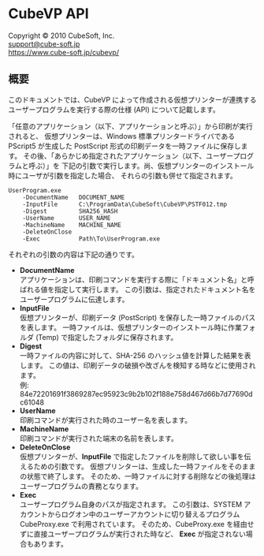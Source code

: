 CubeVP API
====

Copyright © 2010 CubeSoft, Inc.  
support@cube-soft.jp  
https://www.cube-soft.jp/cubevp/

## 概要

このドキュメントでは、CubeVP によって作成される仮想プリンターが連携する
ユーザープログラムを実行する際の仕様 (API) について記載します。

「任意のアプリケーション（以下、アプリケーションと呼ぶ）」から印刷が実行されると、
仮想プリンターは、Windows 標準プリンタードライバである PScript5 が生成した PostScript
形式の印刷データを一時ファイルに保存します。
その後、「あらかじめ指定されたアプリケーション（以下、ユーザープログラムと呼ぶ）」を
下記の引数で実行します。尚、仮想プリンターのインストール時にユーザが引数を指定した場合、
それらの引数も併せて指定されます。

```
UserProgram.exe
    -DocumentName   DOCUMENT_NAME
    -InputFile      C:\ProgramData\CubeSoft\CubeVP\PSTF012.tmp
    -Digest         SHA256_HASH
    -UserName       USER_NAME
    -MachineName    MACHINE_NAME
    -DeleteOnClose
    -Exec           Path\To\UserProgram.exe
```

それぞれの引数の内容は下記の通りです。

* **DocumentName**  
  アプリケーションは、印刷コマンドを実行する際に「ドキュメント名」と呼ばれる値を指定して実行します。
  この引数は、指定されたドキュメント名をユーザープログラムに伝達します。
* **InputFile**  
  仮想プリンターが、印刷データ (PostScript) を保存した一時ファイルのパスを表します。
  一時ファイルは、仮想プリンターのインストール時に作業フォルダ (Temp) で指定したフォルダに保存されます。
* **Digest**  
  一時ファイルの内容に対して、SHA-256 のハッシュ値を計算した結果を表します。
  この値は、印刷データの破損や改ざんを検知する時などに使用されます。  
  例: 84e72201691f3869287ec95923c9b2b102f188e758d467d66b7d77690dc61048
* **UserName**  
  印刷コマンドが実行された時のユーザー名を表します。
* **MachineName**  
  印刷コマンドが実行された端末の名前を表します。
* **DeleteOnClose**  
  仮想プリンターが、**InputFile** で指定したファイルを削除して欲しい事を伝えるための引数です。
  仮想プリンターは、生成した一時ファイルをそのままの状態で終了します。
  そのため、一時ファイルに対する削除などの後処理はユーザープログラムの責務となります。
* **Exec**  
  ユーザープログラム自身のパスが指定されます。
  この引数は、SYSTEM アカウントからログオン中のユーザーアカウントに切り替えるプログラム
  CubeProxy.exe で利用されています。
  そのため、CubeProxy.exe を経由せずに直接ユーザープログラムが実行された時など、
  **Exec** が指定されない場合もあります。
